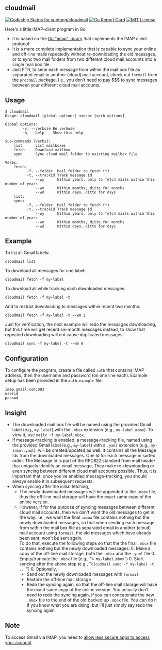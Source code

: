 ## cloudmail

[![Codeship Status for suntong/cloudmail](https://codeship.com/projects/13622290-b80d-0133-2a58-6ef29f71ac4a/status?branch=master)](https://codeship.com/projects/134998)
[![Go Report Card](https://goreportcard.com/badge/github.com/suntong/cloudmail)](https://goreportcard.com/report/github.com/suntong/cloudmail)
[![MIT License](http://img.shields.io/badge/License-MIT-blue.svg)](LICENSE)

Here's a little IMAP-client program in Go.

* It is based on the [Go "imap" library](https://github.com/suntong/go-imap) that implements the IMAP client protocol 
* It is a more complete implementation that is capable to sync your online and off-line mails repeatedly without re-downloading the old messages, or to sync two mail folders from two different cloud mail accounts into a single mail box file.
* Just FTR, to send each message from within the mail box file as separated email to another (cloud) mail account, check out `formail` from the `procmail` package. I.e., you don't need to pay $$$ to sync messages between your different cloud mail accounts.

## Usage

```
$ cloudmail 
Usage: cloudmail [global options] <verb> [verb options]

Global options:
        -v, --verbose Be verbose
        -h, --help    Show this help

Sub-commands (Verbs):
    list      List mailboxes
    fetch     Download mailbox
    sync      Sync cloud mail folder to existing mailbox file

Verbs:
    fetch:
          -f, --folder  Mail folder to fetch (*)
          -t, --trackid Track message Id
              --wy      Within years, only to fetch mails within this number of years
              --wm      Within months, ditto for months
              --wd      Within days, ditto for days
    list:
    sync:
          -f, --folder  Mail folder to fetch (*)
          -t, --trackid Track message Id
              --wy      Within years, only to fetch mails within this number of years
              --wm      Within months, ditto for months
              --wd      Within days, ditto for days
```

## Example

To list all Gmail labels:

    cloudmail list

To download all messages for one label:

    cloudmail fetch -f my-label

To download all while tracking each downloaded messages:

    cloudmail fetch -f my-label -t

And to restrict downloading to messages within recent two months:

    cloudmail fetch -f my-label -t --wm 2

Just for verification, the next example will redo the messages downloading, but this time will get recent six-month messages instead, to show that repeated downloading will not cause duplicated messages:

    cloudmail sync -f my-label -t --wm 6

## Configuration

To configure the program, create a file called `auth` that contains IMAP address, then the username and password (on one line each). Example setup has been provided in the `auth.example` file:

```
imap.gmail.com:993
userid
passwd
```

## Insight

- The downloaded mail box file will be named using the provided Gmail label (e.g., `my-label`) with the `.mbox` extension (e.g., `my-label.mbox`). To view it, use `mailx -f my-label.mbox`.
- If message-tracking is enabled, a message-tracking file, named using the provided Gmail label (e.g., `my-label`) with a `.yaml` extension (e.g., `my-label.yaml`), will be created/updated as well. It contains all the Message Ids from the downloaded messages. One Id for each message in sorted order. The Message Id is part of the RFC822 standard from mail header that uniquely identify an email message. They make re-downloading or even syncing between different cloud mail accounts possible. Thus, it is important that, once you've enabled message-tracking, you should always enable it in subsequent requests.
- When syncing after the initial fetching,
  * The newly downloaded messages will be appended to the `.mbox` file, thus the off-line mail storage will have the exact same copy of the online version.
  * However, if for the purpose of syncing messages between different cloud mail accounts, then we don't want the old messages to get in the way. I.e., we want the final `.mbox` file contains nothing but the newly downloaded messages, so that when sending each message from within the mail box file as separated email to another (cloud) mail account using `formail`, the old messages which have already been sent, won't be sent again.  
  To do that, execute the following steps so that the the final `.mbox` file contains nothing but the newly downloaded messages:
    0. Make a copy of the off-line mail storage, both the `.mbox` and the `.yaml` file
    0. Empty/truncate the `.mbox` file (e.g., "`> my-label.mbox`")
    0. Start syncing after the above step (e.g., "`cloudmail sync -f my-label -t ...`")
    0. Optionally,
	   + Send out the newly downloaded messages with `formail`
	   + Restore the off-line mail storage
	   + Redo the syncing again, so that the off-line mail storage will have the exact same copy of the online version. You actually don't need to redo the syncing again, if you can concatenate the new `.mbox` file to the end of the old backed up `.mbox` file. You can do it if you know what you are doing, but I'll just simply say redo the syncing again.

## Note

To access Gmail via IMAP, you need to [allow less secure apps to access your account](https://support.google.com/accounts/answer/6010255).




